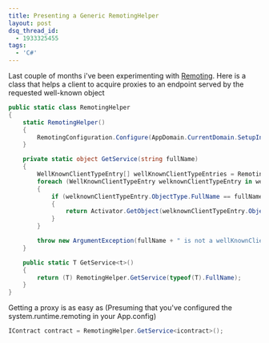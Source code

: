 ```yaml
---
title: Presenting a Generic RemotingHelper
layout: post
dsq_thread_id:
  - 1933325455
tags:
  - 'C#'
---
```

Last couple of months i've been experimenting with [Remoting](http://msdn2.microsoft.com/en-us/library/kwdt6w2k.aspx). Here is a class that helps a client to acquire proxies to an endpoint served by the requested well-known object

```csharp
public static class RemotingHelper
{
	static RemotingHelper()
	{
		RemotingConfiguration.Configure(AppDomain.CurrentDomain.SetupInformation.ConfigurationFile, false);
	}

	private static object GetService(string fullName)
	{
		WellKnownClientTypeEntry[] wellKnownClientTypeEntries = RemotingConfiguration.GetRegisteredWellKnownClientTypes();
		foreach (WellKnownClientTypeEntry welknownClientTypeEntry in wellKnownClientTypeEntries)
		{
			if (welknownClientTypeEntry.ObjectType.FullName == fullName)
			{
				return Activator.GetObject(welknownClientTypeEntry.ObjectType, welknownClientTypeEntry.ObjectUrl);
			}
		}

		throw new ArgumentException(fullName + " is not a wellKnownClientType.");
	}

	public static T GetService<t>()
	{
		return (T) RemotingHelper.GetService(typeof(T).FullName);
	}
}
```

Getting a proxy is as easy as (Presuming that you've configured the system.runtime.remoting in your App.config)

```csharp
IContract contract = RemotingHelper.GetService<icontract>();
```
